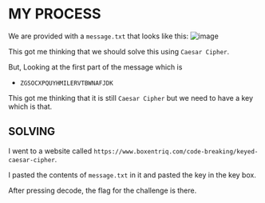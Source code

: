 # MY PROCESS

We are provided with a ```message.txt``` that looks like this:
![image](https://github.com/user-attachments/assets/4aded967-fa33-47c7-82e2-1f09b806bcf0)

This got me thinking that we should solve this using ```Caesar Cipher```.

But, Looking at the first part of the message which is
- ```ZGSOCXPQUYHMILERVTBWNAFJDK```

This got me thinking that it is still ```Caesar Cipher``` but we need to have a key which is that.

## SOLVING

I went to a website called ```https://www.boxentriq.com/code-breaking/keyed-caesar-cipher```.

I pasted the contents of ```message.txt``` in it and pasted the key in the key box.

After pressing decode, the flag for the challenge is there.
